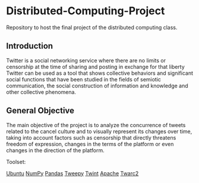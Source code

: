 # Distributed-Computing-Project
Repository to host the final project of the distributed computing class.
## Introduction
Twitter is a social networking service where there are no limits or censorship at the time of sharing and posting in exchange for that liberty Twitter can be used as a tool that shows collective behaviors and significant social functions that have been studied in the fields of semiotic communication, the social construction of information and knowledge and other collective phenomena.

## General Objective
The main objective of the project is to analyze the concurrence of tweets related to the cancel culture and to visually represent its changes over time, taking into account factors such as censorship that directly threatens freedom of expression, changes in the terms of the platform or even changes in the direction of the platform.


Toolset:

[Ubuntu](https://ubuntu.com/)
[NumPy](https://numpy.org/)
[Pandas](https://pandas.pydata.org/)
[Tweepy](https://github.com/tweepy/tweepy)
[Twint](https://github.com/twintproject/twint)
[Apache](https://httpd.apache.org/)
[Twarc2](https://twarc-project.readthedocs.io/en/latest/twarc2_en_us/)
